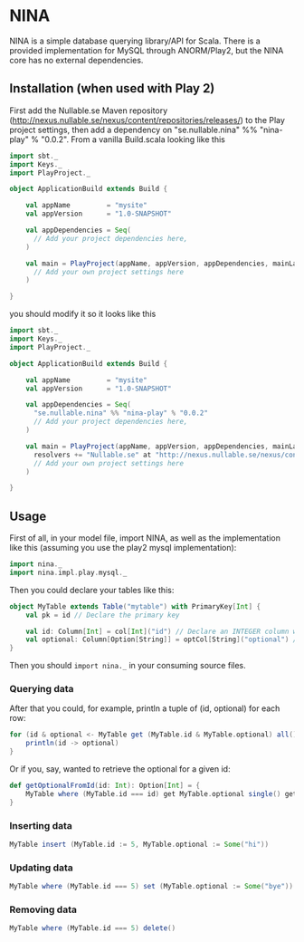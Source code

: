 NINA
====
NINA is a simple database querying library/API for Scala. There is a provided implementation for MySQL through ANORM/Play2, but the NINA core has no external dependencies.

Installation (when used with Play 2)
------------------------------------
First add the Nullable.se Maven repository (http://nexus.nullable.se/nexus/content/repositories/releases/) to the Play project settings, then add a dependency on "se.nullable.nina" %% "nina-play" % "0.0.2". From a vanilla Build.scala looking like this

```scala
import sbt._
import Keys._
import PlayProject._

object ApplicationBuild extends Build {

    val appName         = "mysite"
    val appVersion      = "1.0-SNAPSHOT"

    val appDependencies = Seq(
      // Add your project dependencies here,
    )

    val main = PlayProject(appName, appVersion, appDependencies, mainLang = SCALA).settings(
      // Add your own project settings here
    )

}
```

you should modify it so it looks like this

```scala
import sbt._
import Keys._
import PlayProject._

object ApplicationBuild extends Build {

    val appName         = "mysite"
    val appVersion      = "1.0-SNAPSHOT"

    val appDependencies = Seq(
      "se.nullable.nina" %% "nina-play" % "0.0.2"
      // Add your project dependencies here,
    )

    val main = PlayProject(appName, appVersion, appDependencies, mainLang = SCALA).settings(
      resolvers += "Nullable.se" at "http://nexus.nullable.se/nexus/content/repositories/releases/"
      // Add your own project settings here
    )

}
```

Usage
-----
First of all, in your model file, import NINA, as well as the implementation like this (assuming you use the play2 mysql implementation):

```scala
import nina._
import nina.impl.play.mysql._
```

Then you could declare your tables like this:

```scala
object MyTable extends Table("mytable") with PrimaryKey[Int] {
	val pk = id // Declare the primary key

    val id: Column[Int] = col[Int]("id") // Declare an INTEGER column with the name id
	val optional: Column[Option[String]] = optCol[String]("optional") // Declare some kind of nullable string column with the name option
}
```

Then you should `import nina._` in your consuming source files.


### Querying data
After that you could, for example, println a tuple of (id, optional) for each row:

```scala
for (id & optional <- MyTable get (MyTable.id & MyTable.optional) all()) {
	println(id -> optional)
}
```

Or if you, say, wanted to retrieve the optional for a given id:

```scala
def getOptionalFromId(id: Int): Option[Int] = {
	MyTable where (MyTable.id === id) get MyTable.optional single() getOrElse None // single() returns a None if no row matched.
}
```

### Inserting data

```scala
MyTable insert (MyTable.id := 5, MyTable.optional := Some("hi"))
```

### Updating data

```scala
MyTable where (MyTable.id === 5) set (MyTable.optional := Some("bye"))
```

### Removing data

```scala
MyTable where (MyTable.id === 5) delete()
```